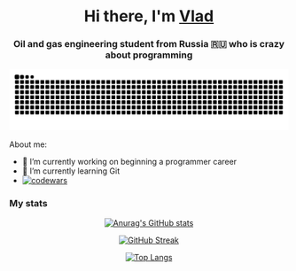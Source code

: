 <h1 align="center">Hi there, I'm <a href="https://t.me/vlad_1k" target="_blank">Vlad</a> 
<h3 align="center">Oil and gas engineering student from Russia 🇷🇺 who is crazy about programming</h3>

<picture>
  <source media="(prefers-color-scheme: dark)" srcset="https://raw.githubusercontent.com/dels-in/dels-in/output/github-contribution-grid-snake-dark.svg">
  <source media="(prefers-color-scheme: light)" srcset="https://raw.githubusercontent.com/dels-in/dels-in/output/github-contribution-grid-snake.svg">
  <img alt="github contribution grid snake animation" src="https://raw.githubusercontent.com/dels-in/dels-in/output/github-contribution-grid-snake.svg">
</picture>

About me:
- 🔭 I’m currently working on beginning a programmer career
- 🌱 I’m currently learning Git
- [![codewars](https://www.codewars.com/users/dels-in/badges/micro)](https://www.codewars.com/users/dels-in)

<h3 align="left">My stats</h3>

<div align="center">
  
[![Anurag's GitHub stats](https://github-readme-stats.vercel.app/api?username=dels-in)](https://github.com/anuraghazra/github-readme-stats)

</div>

<div align="center">

[![GitHub Streak](https://github-readme-streak-stats.herokuapp.com/?user=dels-in)](https://git.io/streak-stats)

</div>

<div align="center">

[![Top Langs](https://github-readme-stats.vercel.app/api/top-langs/?username=dels-in&layout=compact)](https://github.com/dels-in/github-readme-stats)

</div>


<!--
**dels-in/dels-in** is a ✨ _special_ ✨ repository because its `README.md` (this file) appears on your GitHub profile.

Here are some ideas to get you started:

- 🔭 I’m currently working on beginning a programmer career
- 🌱 I’m currently learning ASP.NET Core
- 👯 I’m looking to collaborate on ...
- 🤔 I’m looking for help with ...
- 💬 Ask me about ...
- 📫 How to reach me: ...
- 😄 Pronouns: ...
- ⚡ Fun fact: ...
-->
